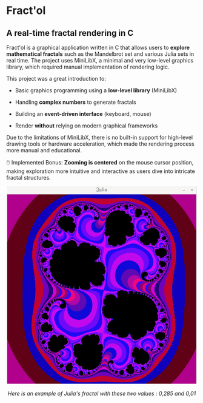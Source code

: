 # Fract'ol
## A real-time fractal rendering in C

Fract'ol is a graphical application written in C that allows users to **explore mathematical fractals** such as the Mandelbrot set and various Julia sets in real time. The project uses MiniLibX, a minimal and very low-level graphics library, which required manual implementation of rendering logic.

This project was a great introduction to:

- Basic graphics programming using a **low-level library** (MiniLibX)

- Handling **complex numbers** to generate fractals

- Building an **event-driven interface** (keyboard, mouse)

- Render **without** relying on modern graphical frameworks

Due to the limitations of MiniLibX, there is no built-in support for high-level drawing tools or hardware acceleration, which made the rendering process more manual and educational.

🖱️ Implemented Bonus:
**Zooming is centered** on the mouse cursor position, making exploration more intuitive and interactive as users dive into intricate fractal structures.
<p align="center">
  <img src="https://github.com/imanescence/fract-ol/blob/main/img/screen_project.png" alt="Julia Fractal" width="500"/>
</p>
<p align="center">
<i>Here is an example of Julia's fractal with these two values : 0,285 and 0,01</i>
</p>
